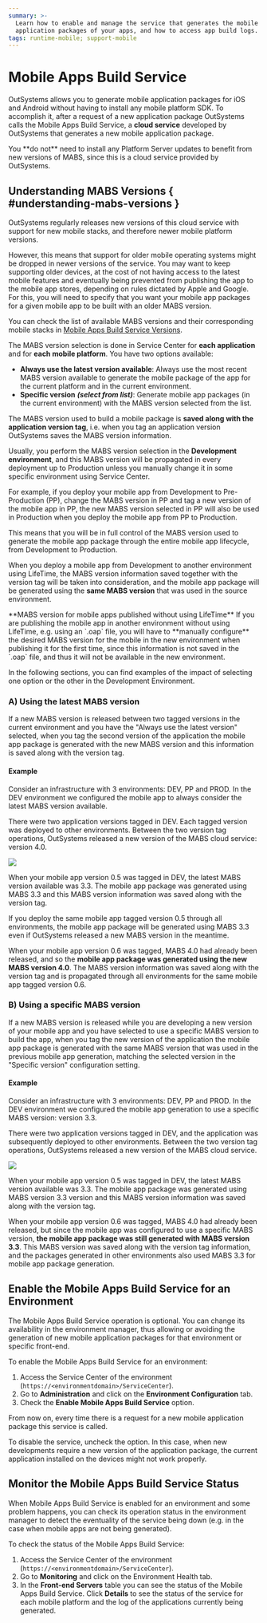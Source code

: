 ```yaml
---
summary: >-
  Learn how to enable and manage the service that generates the mobile
  application packages of your apps, and how to access app build logs.
tags: runtime-mobile; support-mobile
---
```


# Mobile Apps Build Service

OutSystems allows you to generate mobile application packages for iOS and Android without having to install any mobile platform SDK. To accomplish it, after a request of a new application package OutSystems calls the Mobile Apps Build Service, a **cloud service** developed by OutSystems that generates a new mobile application package.

 You \*\*do not\*\* need to install any Platform Server updates to benefit from new versions of MABS, since this is a cloud service provided by OutSystems.

## Understanding MABS Versions { \#understanding-mabs-versions }

OutSystems regularly releases new versions of this cloud service with support for new mobile stacks, and therefore newer mobile platform versions.

However, this means that support for older mobile operating systems might be dropped in newer versions of the service. You may want to keep supporting older devices, at the cost of not having access to the latest mobile features and eventually being prevented from publishing the app to the mobile app stores, depending on rules dictated by Apple and Google. For this, you will need to specify that you want your mobile app packages for a given mobile app to be built with an older MABS version.

You can check the list of available MABS versions and their corresponding mobile stacks in [Mobile Apps Build Service Versions](https://success.outsystems.com/Support/Release_Notes/Mobile_Apps_Build_Service_Versions>).

The MABS version selection is done in Service Center for **each application** and for **each mobile platform**. You have two options available:

* **Always use the latest version available**: Always use the most recent MABS version available to generate the mobile package of the app for the current platform and in the current environment.
* **Specific version** _**\(select from list\)**_: Generate mobile app packages \(in the current environment\) with the MABS version selected from the list.

The MABS version used to build a mobile package is **saved along with the application version tag**, i.e. when you tag an application version OutSystems saves the MABS version information.

Usually, you perform the MABS version selection in the **Development environment**, and this MABS version will be propagated in every deployment up to Production unless you manually change it in some specific environment using Service Center.

For example, if you deploy your mobile app from Development to Pre-Production \(PP\), change the MABS version in PP and tag a new version of the mobile app in PP, the new MABS version selected in PP will also be used in Production when you deploy the mobile app from PP to Production.

This means that you will be in full control of the MABS version used to generate the mobile app package through the entire mobile app lifecycle, from Development to Production.

When you deploy a mobile app from Development to another environment using LifeTime, the MABS version information saved together with the version tag will be taken into consideration, and the mobile app package will be generated using the **same MABS version** that was used in the source environment.

 \*\*MABS version for mobile apps published without using LifeTime\*\* If you are publishing the mobile app in another environment without using LifeTime, e.g. using an \`.oap\` file, you will have to \*\*manually configure\*\* the desired MABS version for the mobile in the new environment when publishing it for the first time, since this information is not saved in the \`.oap\` file, and thus it will not be available in the new environment.

In the following sections, you can find examples of the impact of selecting one option or the other in the Development Environment.

### A\) Using the latest MABS version

If a new MABS version is released between two tagged versions in the current environment and you have the "Always use the latest version" selected, when you tag the second version of the application the mobile app package is generated with the new MABS version and this information is saved along with the version tag.

#### Example

Consider an infrastructure with 3 environments: DEV, PP and PROD. In the DEV environment we configured the mobile app to always consider the latest MABS version available.

There were two application versions tagged in DEV. Each tagged version was deployed to other environments. Between the two version tag operations, OutSystems released a new version of the MABS cloud service: version 4.0.

![](../../../.gitbook/assets/mabs-use-latest-new-release.png)

When your mobile app version 0.5 was tagged in DEV, the latest MABS version available was 3.3. The mobile app package was generated using MABS 3.3 and this MABS version information was saved along with the version tag.

If you deploy the same mobile app tagged version 0.5 through all environments, the mobile app package will be generated using MABS 3.3 even if OutSystems released a new MABS version in the meantime.

When your mobile app version 0.6 was tagged, MABS 4.0 had already been released, and so the **mobile app package was generated using the new MABS version 4.0**. The MABS version information was saved along with the version tag and is propagated through all environments for the same mobile app tagged version 0.6.

### B\) Using a specific MABS version

If a new MABS version is released while you are developing a new version of your mobile app and you have selected to use a specific MABS version to build the app, when you tag the new version of the application the mobile app package is generated with the same MABS version that was used in the previous mobile app generation, matching the selected version in the "Specific version" configuration setting.

#### Example

Consider an infrastructure with 3 environments: DEV, PP and PROD. In the DEV environment we configured the mobile app generation to use a specific MABS version: version 3.3.

There were two application versions tagged in DEV, and the application was subsequently deployed to other environments. Between the two version tag operations, OutSystems released a new version of the MABS cloud service.

![](../../../.gitbook/assets/mabs-use-specific-new-release.png)

When your mobile app version 0.5 was tagged in DEV, the latest MABS version available was 3.3. The mobile app package was generated using MABS version 3.3 version and this MABS version information was saved along with the version tag.

When your mobile app version 0.6 was tagged, MABS 4.0 had already been released, but since the mobile app was configured to use a specific MABS version, **the mobile app package was still generated with MABS version 3.3**. This MABS version was saved along with the version tag information, and the packages generated in other environments also used MABS 3.3 for mobile app package generation.

## Enable the Mobile Apps Build Service for an Environment

The Mobile Apps Build Service operation is optional. You can change its availability in the environment manager, thus allowing or avoiding the generation of new mobile application packages for that environment or specific front-end.

To enable the Mobile Apps Build Service for an environment:

1. Access the Service Center of the environment \(`https://<environmentdomain>/ServiceCenter`\).
2. Go to **Administration** and click on the **Environment Configuration** tab.
3. Check the **Enable Mobile Apps Build Service** option. 

From now on, every time there is a request for a new mobile application package this service is called.

To disable the service, uncheck the option. In this case, when new developments require a new version of the application package, the current application installed on the devices might not work properly.

## Monitor the Mobile Apps Build Service Status

When Mobile Apps Build Service is enabled for an environment and some problem happens, you can check its operation status in the environment manager to detect the eventuality of the service being down \(e.g. in the case when mobile apps are not being generated\).

To check the status of the Mobile Apps Build Service:

1. Access the Service Center of the environment \(`https://<environmentdomain>/ServiceCenter`\).
2. Go to **Monitoring** and click on the  Environment Health  tab.
3. In the **Front-end Servers** table you can see the status of the Mobile Apps Build Service. Click **Details** to see the status of the service for each mobile platform and the log of the applications currently being generated. 

